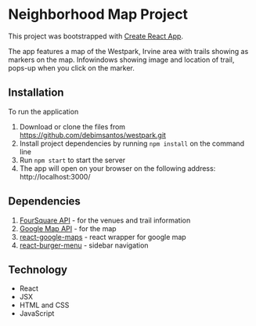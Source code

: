# Neighborhood Map Project

This project was bootstrapped with [Create React App](https://github.com/facebook/create-react-app).

The app features a map of the Westpark, Irvine area with trails showing as markers on the map. Infowindows showing image and location of trail, pops-up when you click on the marker.

## Installation

To run the application
1. Download or clone the files from https://github.com/debimsantos/westpark.git
2. Install project dependencies by running `npm install` on the command line
3. Run `npm start` to start the server
4. The app will open on your browser on the following address: http://localhost:3000/

## Dependencies

1. [FourSquare API](https://foursquare.com/developers/)  - for the venues and trail information
2. [Google Map API](https://developers.google.com/maps/) - for the map
3. [react-google-maps](https://tomchentw.github.io/react-google-maps/#installation) - react wrapper for google map
4. [react-burger-menu](https://github.com/negomi/react-burger-menu) - sidebar navigation

## Technology
* React
* JSX
* HTML and CSS
* JavaScript
